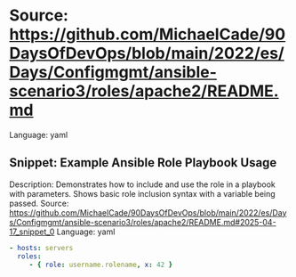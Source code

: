 # Source: https://github.com/MichaelCade/90DaysOfDevOps/blob/main/2022/es/Days/Configmgmt/ansible-scenario3/roles/apache2/README.md
Language: yaml

## Snippet: Example Ansible Role Playbook Usage
Description: Demonstrates how to include and use the role in a playbook with parameters. Shows basic role inclusion syntax with a variable being passed.
Source: https://github.com/MichaelCade/90DaysOfDevOps/blob/main/2022/es/Days/Configmgmt/ansible-scenario3/roles/apache2/README.md#2025-04-17_snippet_0
Language: yaml

```yaml
- hosts: servers
  roles:
     - { role: username.rolename, x: 42 }
```